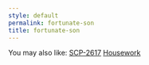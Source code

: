 ```yaml
---
style: default
permalink: fortunate-son
title: fortunate-son
---
```

You may also like:
[SCP-2617](http://scp-wiki.net/scp-2617)
[Housework](http://scp-wiki.net/housework)